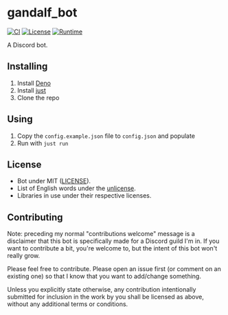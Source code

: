 # gandalf_bot

[![CI](https://github.com/Celeo/gandalf_bot/workflows/CI/badge.svg?branch=master)](https://github.com/Celeo/gandalf_bot/actions?query=workflow%3ACI)
[![License](https://img.shields.io/badge/License-MIT-green)](LICENSE)
[![Runtime](https://img.shields.io/badge/runtime-Deno-orange)](https://deno.land/)

A Discord bot.

## Installing

1. Install [Deno](https://deno.land)
1. Install [just](https://github.com/casey/just)
1. Clone the repo

## Using

1. Copy the `config.example.json` file to `config.json` and populate
1. Run with `just run`

## License

- Bot under MIT ([LICENSE](LICENSE)).
- List of English words under the [unlicense](https://github.com/dwyl/english-words).
- Libraries in use under their respective licenses.

## Contributing

Note: preceding my normal "contributions welcome" message is a disclaimer that this bot is specifically made for a Discord guild I'm in. If you want to contribute a bit, you're welcome to, but the intent of this bot won't really grow.

Please feel free to contribute. Please open an issue first (or comment on an existing one) so that I know that you want to add/change something.

Unless you explicitly state otherwise, any contribution intentionally submitted for inclusion in the work by you shall be licensed as above, without any additional terms or conditions.
